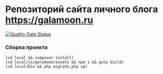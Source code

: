 # Репозиторий сайта личного блога https://galamoon.ru

[![Quality Gate Status](https://sonarcloud.io/api/project_badges/measure?project=Galamoon_galamoon.ru&metric=alert_status)](https://sonarcloud.io/dashboard?id=Galamoon_galamoon.ru)

### Сборка проекта
```
(cd local && composer install)
(cd local/js/galamoon/assets && npm i && gulp build)
(cd local/bin && php migrate.php up)
```